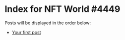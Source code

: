 # Index for NFT World #4449
Posts will be displayed in the order below:

- [Your first post](./001-first.md)

